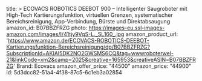 title: >
  ECOVACS ROBOTICS DEEBOT 900 – Intelligenter Saugroboter mit High-Tech Kartierungsfunktion,
  virtuellen Grenzen, systematischer Bereichsreinigung, App-Verbindung, Bürste und Direktabsaugung
amazon_id: B07BBZFRZG
photo: https://images-eu.ssl-images-amazon.com/images/I/41tjy9VqS-L._SL160_.jpg
amazon_product_url: 'https://www.amazon.de/ECOVACS-ROBOTICS-DEEBOT-Kartierungsfunktion-Bereichsreinigung/dp/B07BBZFRZG?SubscriptionId=AKIAI5DK2NO2GWSMS6CQ&tag=wwwroboterwel-21&linkCode=xm2&camp=2025&creative=165953&creativeASIN=B07BBZFRZG'
Brand: Ecovacs
amazon_offer_price: "44500"
amazon_price: "44900"
id: 5d3dcc82-51a4-4f38-87c5-6c1eb3a02854
